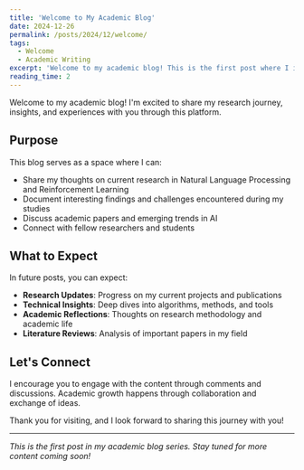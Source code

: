 ```yaml
---
title: 'Welcome to My Academic Blog'
date: 2024-12-26
permalink: /posts/2024/12/welcome/
tags:
  - Welcome
  - Academic Writing
excerpt: 'Welcome to my academic blog! This is the first post where I introduce the purpose and vision of this platform.'
reading_time: 2
---
```


Welcome to my academic blog! I'm excited to share my research journey, insights, and experiences with you through this platform.

## Purpose

This blog serves as a space where I can:

- Share my thoughts on current research in Natural Language Processing and Reinforcement Learning
- Document interesting findings and challenges encountered during my studies
- Discuss academic papers and emerging trends in AI
- Connect with fellow researchers and students

## What to Expect

In future posts, you can expect:

- **Research Updates**: Progress on my current projects and publications
- **Technical Insights**: Deep dives into algorithms, methods, and tools
- **Academic Reflections**: Thoughts on research methodology and academic life
- **Literature Reviews**: Analysis of important papers in my field

## Let's Connect

I encourage you to engage with the content through comments and discussions. Academic growth happens through collaboration and exchange of ideas.

Thank you for visiting, and I look forward to sharing this journey with you!

---

*This is the first post in my academic blog series. Stay tuned for more content coming soon!* 